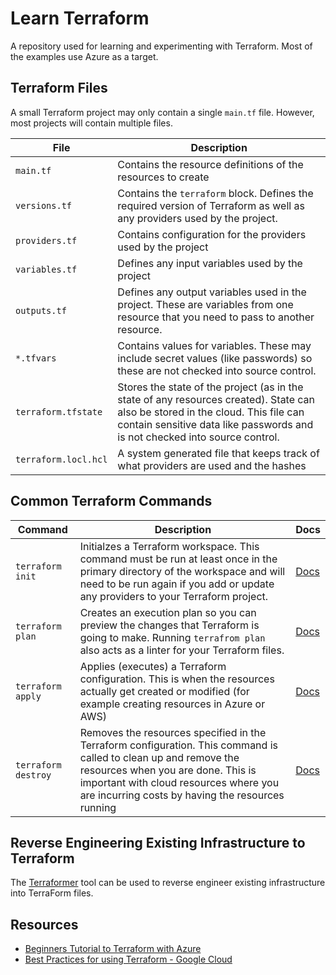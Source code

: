 # Learn Terraform

A repository used for learning and experimenting with Terraform.  Most of the examples use Azure as a target.

## Terraform Files

A small Terraform project may only contain a single `main.tf` file.  However, most projects will contain multiple files.

| **File**            | **Description**                                                                                                                     |
|---------------------|-------------------------------------------------------------------------------------------------------------------------------------|
| `main.tf`           | Contains the resource definitions of the resources to create                                                                        |
| `versions.tf`       | Contains the `terraform` block.  Defines the required version of Terraform as well as any providers used by the project.            |
| `providers.tf`      | Contains configuration for the providers used by the project                                                                        |
| `variables.tf`      | Defines any input variables used by the project                                                                                     |
| `outputs.tf`        | Defines any output variables used in the project.  These are variables from one resource that you need to pass to another resource. |
| `*.tfvars`          | Contains values for variables.  These may include secret values (like passwords) so these are not checked into source control.      |
| `terraform.tfstate` | Stores the state of the project (as in the state of any resources created).  State can also be stored in the cloud.  This file can contain sensitive data like passwords and is not checked into source control. |
| `terraform.locl.hcl` | A system generated file that keeps track of what providers are used and the hashes |

## Common Terraform Commands

| Command             | Description | Docs |
|---------------------|-------------|------|
| `terraform init`    | Initialzes a Terraform workspace.  This command must be run at least once in the primary directory of the workspace and will need to be run again if you add or update any providers to your Terraform project. | [Docs](https://developer.hashicorp.com/terraform/cli/commands/init) |
| `terraform plan`    | Creates an execution plan so you can preview the changes that Terraform is going to make.  Running `terrafrom plan` also acts as a linter for your Terraform files. | [Docs](https://developer.hashicorp.com/terraform/cli/commands/plan) |
| `terraform apply`   | Applies (executes) a Terraform configuration.  This is when the resources actually get created or modified (for example creating resources in Azure or AWS) | [Docs](https://developer.hashicorp.com/terraform/cli/commands/apply) |
| `terraform destroy` | Removes the resources specified in the Terraform configuration.  This command is called to clean up and remove the resources when you are done.  This is important with cloud resources where you are incurring costs by having the resources running | [Docs](https://developer.hashicorp.com/terraform/cli/commands/destroy) |

## Reverse Engineering Existing Infrastructure to Terraform

The [Terraformer](https://github.com/GoogleCloudPlatform/terraformer?tab=readme-ov-file) tool can be used to reverse engineer existing infrastructure into TerraForm files.

## Resources

- [Beginners Tutorial to Terraform with Azure](https://www.youtube.com/watch?v=gyZdCzdkSY4)
- [Best Practices for using Terraform - Google Cloud](https://cloud.google.com/docs/terraform/best-practices-for-terraform)